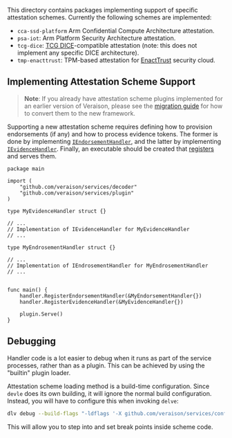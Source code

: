 This directory contains packages implementing support of specific attestation
schemes. Currently the following schemes are implemented:

- `cca-ssd-platform` Arm Confidential Compute Architecture attestation.
- `psa-iot`: Arm Platform Security Architecture attestation.
- `tcg-dice`: [TCG
  DICE](https://trustedcomputinggroup.org/work-groups/dice-architectures/)-compatible
  attestation (note: this does not implement any specific DICE architecture).
- `tmp-enacttrust`: TPM-based attestation for
  [EnactTrust](https://www.enacttrust.com/) security cloud.


## Implementing Attestation Scheme Support

> **Note**: If you already have attestation scheme plugins implemented for an
> earlier version of Veraison, please see the [migration guide](MIGRATING.md)
> for how to convert them to the new framework.

Supporting a new attestation scheme requires defining how to provision
endorsements (if any) and how to process evidence tokens. The former is done by
implementing [`IEndorsementHandler`](../decoder/iendorsementdecoder.go), and the
latter by implementing [`IEvidenceHandler`](../decoder/ievidencedecoder.go).
Finally, an executable should be created that [registers](../decoder/plugin.go)
and serves them.

```
package main

import (
	"github.com/veraison/services/decoder"
	"github.com/veraison/services/plugin"
)

type MyEvidenceHandler struct {}

// ...
// Implementation of IEvidenceHandler for MyEvidenceHandler
// ...

type MyEndrosementHandler struct {}

// ...
// Implementation of IEndrosementHandler for MyEndrosementHandler
// ...


func main() {
	handler.RegisterEndorsementHandler(&MyEndorsementHandler{})
	handler.RegisterEvidenceHandler(&MyEvidenceHandler{})

	plugin.Serve()
}
```

## Debugging

Handler code is a lot easier to debug when it runs as part of the service
processes, rather than as a plugin. This can be achieved by using the "builtin"
plugin loader.

Attestation scheme loading method is a build-time configuration. Since `devle`
does its own building, it will ignore the normal build configuration. Instead,
you will have to configure this when invoking `delve`:

```sh
dlv debug --build-flags "-ldflags '-X github.com/veraison/services/config.SchemeLoader=builtin'"
```

This will allow you to step into and set break points inside scheme code.
